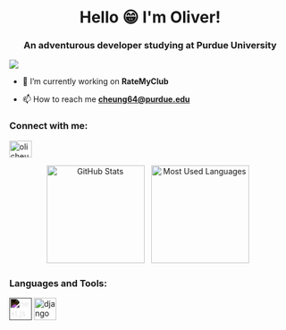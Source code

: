<h1 align="center">Hello 😁 I'm Oliver!</h1>
<h3 align="center">An adventurous developer studying at Purdue University</h3>

<img src="https://komarev.com/ghpvc/?username=LoafBurger&style=for-the-badge&color=000000">

- 🔭 I’m currently working on **RateMyClub**
  
- 📫 How to reach me **cheung64@purdue.edu**

<h3 align="left">Connect with me:</h3>
<p align="left">
<a href="https://www.linkedin.com/in/lh-oliver-cheung/" target="blank"><img align="center" src="https://raw.githubusercontent.com/rahuldkjain/github-profile-readme-generator/master/src/images/icons/Social/linked-in-alt.svg" alt="olicheung" height="30" width="40" /></a>

<div align="center">
    <p>
        <img height=175 alt="GitHub Stats" src="https://github-readme-stats.vercel.app/api?username=LoafBurger&show_icons=true&rank_icon=github&count_private=true&theme=dark" />&nbsp;&nbsp;
        <img height=175 alt="Most Used Languages" src="https://github-readme-stats.vercel.app/api/top-langs/?username=LoafBurger&layout=compact&theme=dark" />&nbsp;&nbsp;
    </p>
</div>

<h3 align="left">Languages and Tools:</h3>

<p align="left"> 
  <a href="https://cdnlogo.com/logo/next-js_21574.html"><img src="https://static.cdnlogo.com/logos/n/80/next-js.svg" alt="next.js" width="40" height="40" style="filter: invert(1);"></a>
  <a href="https://cdnlogo.com/logo/django_40656.html"><img src="https://static.cdnlogo.com/logos/d/3/django.svg" alt="django" width="40" height="40"></a>
</p>
